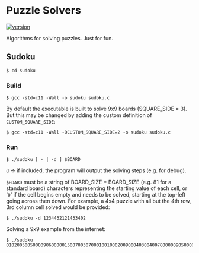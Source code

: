 # Puzzle Solvers

[![version](https://img.shields.io/github/v/tag/luisrayas3/puzzle-solvers?sort=semver)](https://github.com/luisrayas3/puzzle-solvers/releases)

Algorithms for solving puzzles. Just for fun.

## Sudoku

```
$ cd sudoku
```

### Build

```
$ gcc -std=c11 -Wall -o sudoku sudoku.c
```

By default the executable is built to solve 9x9 boards (SQUARE_SIDE = 3). But
this may be changed by adding the custom definition of `CUSTOM_SQUARE_SIDE`:

```
$ gcc -std=c11 -Wall -DCUSTOM_SQUARE_SIDE=2 -o sudoku sudoku.c
```

### Run

```
$ ./sudoku [ - | -d ] $BOARD
```

`d` -> if included, the program will output the solving steps (e.g. for debug).

`$BOARD` must be a string of BOARD_SIZE * BOARD_SIZE (e.g. 81 for a standard
board) characters representing the starting value of each cell, or '`0`' if the
cell begins empty and needs to be solved, starting at the top-left going across
then down. For example, a 4x4 puzzle with all but the 4th row, 3rd column cell
solved would be provided:

```
$ ./sudoku -d 1234432121433402
```

Solving a 9x9 example from the internet:

```
$ ./sudoku 010200500500009060000015007003070001001000200900040300400780000090500008002003040
```
